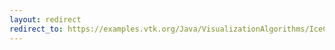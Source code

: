 ```yaml
---
layout: redirect
redirect_to: https://examples.vtk.org/Java/VisualizationAlgorithms/IceCream/
---
```

